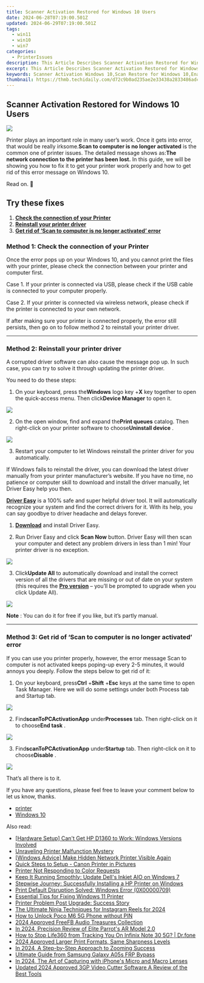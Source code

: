 ```yaml
---
title: Scanner Activation Restored for Windows 10 Users
date: 2024-06-28T07:19:00.501Z
updated: 2024-06-29T07:19:00.501Z
tags:
  - win11
  - win10
  - win7
categories:
  - PrinterIssues
description: This Article Describes Scanner Activation Restored for Windows 10 Users
excerpt: This Article Describes Scanner Activation Restored for Windows 10 Users
keywords: Scanner Activation Windows 10,Scan Restore for Windows 10,Enable Scanner in Windows 10,Fixing Scanner Issue on Windows 10,Re-Enable Bluetooth Scanner on Windows 10,Windows 10 Scanner Troubleshooting,Activate Bluetooth Scanning Windows 10
thumbnail: https://thmb.techidaily.com/d72c9b0ad235ae2e33438a2833486adc17771826c6a96da1aa4105529dabc652.jpg
---
```


## Scanner Activation Restored for Windows 10 Users

![](https://images.drivereasy.com/wp-content/uploads/2017/07/img_597ed5f1a83a3.png)

 Printer plays an important role in many user’s work. Once it gets into error, that would be really irksome.**Scan to computer is no longer activated** is the common one of printer issues. The detailed message shows as:**The network connection to the printer has been lost.** In this guide, we will be showing you how to fix it to get your printer work properly and how to get rid of this error message on Windows 10.

Read on. 🙂

## Try these fixes

1. [**Check the connection of your Printer**](#m1)
2. [**Reinstall your printer driver**](#m2)
3. [**Get rid of ‘Scan to computer is no longer activated’ error**](#m3)

### Method 1: Check the connection of your Printer

 Once the error pops up on your Windows 10, and you cannot print the files with your printer, please check the connection between your printer and computer first.

 Case 1\. If your printer is connected via USB, please check if the USB cable is connected to your computer properly.

 Case 2\. If your printer is connected via wireless network, please check if the printer is connected to your own network.

 If after making sure your printer is connected properly, the error still persists, then go on to follow method 2 to reinstall your printer driver.

---

### Method 2: Reinstall your printer driver

 A corrupted driver software can also cause the message pop up. In such case, you can try to solve it through updating the printer driver.

You need to do these steps:

 1) On your keyboard, press the**Windows** logo key +**X** key together to open the quick-access menu. Then click**Device Manager** to open it.

![](https://images.drivereasy.com/wp-content/uploads/2017/07/img_597ecf305cb04.png)

 2) On the open window, find and expand the**Print queues** catalog. Then right-click on your printer software to choose**Uninstall device** .

![](https://images.drivereasy.com/wp-content/uploads/2017/07/img_597ecf9b29be7.jpg)

 3) Restart your computer to let Windows reinstall the printer driver for you automatically.

 If Windows fails to reinstall the driver, you can download the latest driver manually from your printer manufacturer’s website. If you have no time, no patience or computer skill to download and install the driver manually, let Driver Easy help you then.

**[Driver Easy](https://tools.techidaily.com/drivereasy/download/)**  is a 100% safe and super helpful driver tool. It will automatically recognize your system and find the correct drivers for it. With its help, you can say goodbye to driver headache and delays forever.

 1) **[Download](https://tools.techidaily.com/drivereasy/download/)**  and install Driver Easy.

 2) Run Driver Easy and click **Scan Now**   button. Driver Easy will then scan your computer and detect any problem drivers in less than 1 min! Your printer driver is no exception.

![](https://images.drivereasy.com/wp-content/uploads/2017/07/img_597af8932fbfe.jpg)

 3) Click**Update All** to automatically download and install the correct version of all the drivers that are missing or out of date on your system (this requires the [**Pro version**](https://tools.techidaily.com/drivereasy/download/) – you’ll be prompted to upgrade when you click Update All).

![](https://images.drivereasy.com/wp-content/uploads/2017/07/img_5976a910cca49.jpg)

**Note** : You can do it for free if you like, but it’s partly manual.

---

### Method 3: Get rid of ‘Scan to computer is no longer activated’ error

 If you can use you printer properly, however, the error message Scan to computer is not activated keeps poping-up every 2-5 minutes, it would annoys you deeply. Follow the steps below to get rid of it:  

 1) On your keyboard, press**Ctrl** +**Shift** +**Esc** keys at the same time to open Task Manager. Here we will do some settings under both Process tab and Startup tab.

![](https://images.drivereasy.com/wp-content/uploads/2017/07/img_597ee238c2f07.png)

 2) Find**scanToPCActivationApp** under**Processes** tab. Then right-click on it to choose**End task** .

![](https://images.drivereasy.com/wp-content/uploads/2017/07/img_597ee29de8213.png)

 3) Find**scanToPCActivationApp** under**Startup** tab. Then right-click on it to choose**Disable** .

![](https://images.drivereasy.com/wp-content/uploads/2017/07/img_597ee2dfcd442.png)

That’s all there is to it.

 If you have any questions, please feel free to leave your comment below to let us know, thanks.

* [printer](https://tools.techidaily.com/drivereasy/download/)
* [Windows 10](https://tools.techidaily.com/drivereasy/download/)

<ins class="adsbygoogle"
     style="display:block"
     data-ad-format="autorelaxed"
     data-ad-client="ca-pub-7571918770474297"
     data-ad-slot="1223367746"></ins>



<ins class="adsbygoogle"
     style="display:block"
     data-ad-client="ca-pub-7571918770474297"
     data-ad-slot="8358498916"
     data-ad-format="auto"
     data-full-width-responsive="true"></ins>

<span class="atpl-alsoreadstyle">Also read:</span>
<div><ul>
<li><a href="https://printer-issues.techidaily.com/hardware-setup-cant-get-hp-d1360-to-work-windows-versions-involved/"><u>[Hardware Setup] Can't Get HP D1360 to Work: Windows Versions Involved</u></a></li>
<li><a href="https://printer-issues.techidaily.com/unraveling-printer-malfunction-mystery/"><u>Unraveling Printer Malfunction Mystery</u></a></li>
<li><a href="https://printer-issues.techidaily.com/windows-advice-make-hidden-network-printer-visible-again/"><u>[Windows Advice] Make Hidden Network Printer Visible Again</u></a></li>
<li><a href="https://printer-issues.techidaily.com/quick-steps-to-setup-canon-printer-in-pictures/"><u>Quick Steps to Setup - Canon Printer in Pictures</u></a></li>
<li><a href="https://printer-issues.techidaily.com/printer-not-responding-to-color-requests/"><u>Printer Not Responding to Color Requests</u></a></li>
<li><a href="https://printer-issues.techidaily.com/keep-it-running-smoothly-update-dells-inkjet-aio-on-windows-7/"><u>Keep It Running Smoothly: Update Dell's Inkjet AIO on Windows 7</u></a></li>
<li><a href="https://printer-issues.techidaily.com/stepwise-journey-successfully-installing-a-hp-printer-on-windows/"><u>Stepwise Journey: Successfully Installing a HP Printer on Windows</u></a></li>
<li><a href="https://printer-issues.techidaily.com/print-default-disruption-solved-windows-error-0x00000709/"><u>Print Default Disruption Solved: Windows Error (0X00000709)</u></a></li>
<li><a href="https://printer-issues.techidaily.com/essential-tips-for-fixing-windows-11-printer/"><u>Essential Tips for Fixing Windows 11 Printer</u></a></li>
<li><a href="https://printer-issues.techidaily.com/printer-problem-post-upgrade-success-story/"><u>Printer Problem Post Upgrade: Success Story</u></a></li>
<li><a href="https://instagram-video-recordings.techidaily.com/the-ultimate-ninja-techniques-for-instagram-reels-for-2024/"><u>The Ultimate Ninja Techniques for Instagram Reels for 2024</u></a></li>
<li><a href="https://easy-unlock-android.techidaily.com/how-to-unlock-poco-m6-5g-phone-without-pin-by-drfone-android/"><u>How to Unlock Poco M6 5G Phone without PIN</u></a></li>
<li><a href="https://facebook-video-recording.techidaily.com/2024-approved-freefb-audio-treasures-collection/"><u>2024 Approved  FreeFB Audio Treasures Collection</u></a></li>
<li><a href="https://extra-guidance.techidaily.com/in-2024-precision-review-of-elite-parrots-ar-model-20/"><u>In 2024, Precision Review of Elite Parrot's AR Model 2.0</u></a></li>
<li><a href="https://change-location.techidaily.com/how-to-stop-life360-from-tracking-you-on-infinix-note-30-5g-drfone-by-drfone-virtual-android/"><u>How to Stop Life360 from Tracking You On Infinix Note 30 5G? | Dr.fone</u></a></li>
<li><a href="https://extra-skills.techidaily.com/2024-approved-larger-print-formats-same-sharpness-levels/"><u>2024 Approved  Larger Print Formats, Same Sharpness Levels</u></a></li>
<li><a href="https://vp-tips.techidaily.com/in-2024-a-step-by-step-approach-to-zooming-success/"><u>In 2024, A Step-by-Step Approach to Zooming Success</u></a></li>
<li><a href="https://bypass-frp.techidaily.com/ultimate-guide-from-samsung-galaxy-a05s-frp-bypass-by-drfone-android/"><u>Ultimate Guide from Samsung Galaxy A05s FRP Bypass</u></a></li>
<li><a href="https://fox-cloud.techidaily.com/in-2024-the-art-of-capturing-with-iphones-micro-and-macro-lenses/"><u>In 2024, The Art of Capturing with iPhone's Micro and Macro Lenses</u></a></li>
<li><a href="https://ai-video-apps.techidaily.com/updated-2024-approved-3gp-video-cutter-software-a-review-of-the-best-tools/"><u>Updated 2024 Approved 3GP Video Cutter Software A Review of the Best Tools</u></a></li>
</ul></div>
